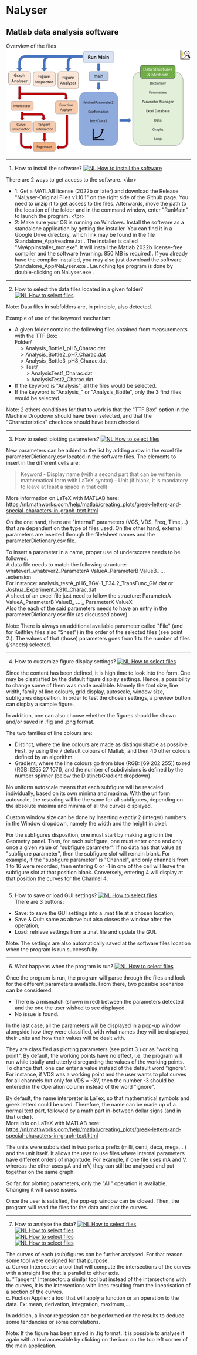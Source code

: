 # NaLyser
Matlab data analysis software
-----------------------------

Overview of the files
![Overview of the files](https://github.com/CT-Dylan/NaLyser/blob/main/NaLyserFiles.jpg?raw=true "Overview of the files")


-----------------------------
1. How to install the software?
[![NL How to install the software](https://img.youtube.com/vi/O62l8tPCZ8I/maxresdefault.jpg)](https://www.youtube.com/embed/O62l8tPCZ8I) </br>

There are 2 ways to get access to the software.  <\br>
- 1: Get a MATLAB license (2022b or later) and download the Release "NaLyser-Original Files v1.10.1" on the right side of the Github page. You need to unzip it to get access to the files. Afterwards, move the path to the location of the folder and in the command window, enter "RunMain" to launch the program. <\br>
- 2: Make sure your OS is running on Windows. Install the software as a standalone application by getting the installer. You can find it in a Google Drive directory, which link may be found in the file Standalone_App/readme.txt . The installer is called "MyAppInstaller_mcr.exe". It will install the Matlab 2022b license-free compiler and the software (warning: 850 MB is required). If you already have the compiler installed, you may also just download the software Standalone_App/NaLyser.exe . Launching tge program is done by double-clicking on NaLyser.exe . 

-----------------------------
2. How to select the data files located in a given folder?
[![NL How to select files](https://img.youtube.com/vi/IkyiP1m_GEY/maxresdefault.jpg)](https://www.youtube.com/embed/IkyiP1m_GEY) </br>

Note: Data files in subfolders are, in principle, also detected.

Example of use of the keyword mechanism:
- A given folder contains the following files obtained from measurements with the TTF Box: <br />
Folder/ <br />
 &nbsp; &nbsp; > Analysis_Bottle1_pH6_Charac.dat <br />
 &nbsp; &nbsp; > Analysis_Bottle2_pH7_Charac.dat <br />
 &nbsp; &nbsp; > Analysis_Bottle3_pH8_Charac.dat <br />
 &nbsp; &nbsp; > Test/ <br />
 &nbsp; &nbsp; &nbsp; &nbsp;    > AnalysisTest1_Charac.dat <br />
 &nbsp; &nbsp; &nbsp; &nbsp;    > AnalysisTest2_Charac.dat <br />
- If the keyword is "Analysis", all the files would be selected.
- If the keyword is "Analysis_" or "Analysis_Bottle", only the 3 first files would be selected.

Note: 2 others conditions for that to work is that the "TTF Box" option in the Machine Dropdown should have been selected,
and that the "Characteristics" checkbox should have been checked.

-----------------------------
3. How to select plotting parameters?
[![NL How to select files](https://img.youtube.com/vi/GIp33SmEZpQ/maxresdefault.jpg)](https://www.youtube.com/embed/GIp33SmEZpQ) </br>

New parameters can be added to the list by adding a row in the excel file parameterDictionary.csv located in the software files.
The elements to insert in the different cells are:
> Keyword - Display name (with a second part that can be written in mathematical form with LaTeX syntax) - Unit (if blank, it is mandatory to leave at least a space in that cell) 

More information on LaTeX with MATLAB here:
https://nl.mathworks.com/help/matlab/creating_plots/greek-letters-and-special-characters-in-graph-text.html </br>


On the one hand, there are "internal" parameters (VGS, VDS, Freq, Time,...) that are dependent on the type of files used. On the other hand, external parameters are inserted through the file/sheet names and the parameterDictionary.csv file. 

To insert a parameter in a name, proper use of underscores needs to be followed.<br />
A data file needs to match the following structure: whatever1_whatever2_ParameterA ValueA_ParameterB ValueB_ ... .extension<br />
For instance: analysis_testA_pH6_BGV-1_T34.2_TransFunc_GM.dat or Joshua_Experiment_k310_Charac.dat<br />
A sheet of an excel file just need to follow the structure: ParameterA ValueA_ParameterB ValueB_ ... _ ParameterX ValueX<br />
Also the each of the said parameters needs to have an entry in the parameterDictionary.csv file (as discussed above).<br />

Note: There is always an additional available parameter called "File" (and for Keithley files also "Sheet") in the order of the selected files (see point 2.). The values of that (those) parameters goes from 1 to the number of files (/sheets) selected.

-----------------------------
4. How to customize figure display settings?
[![NL How to select files](https://img.youtube.com/vi/3QvG4RIGcxM/maxresdefault.jpg)](https://www.youtube.com/embed/3QvG4RIGcxM) </br>

Since the content has been defined, it is high time to look into the form. One may be disatisfied by the default figure display settings. Hence, a possibility to change some of them was made available. Namely the font size, line width, family of line colours, grid display, autoscale, window size, subfigures disposition.
In order to test the chosen settings, a preview button can display a sample figure. </br>

In addition, one can also choose whether the figures should be shown and/or saved in .fig and .png format. </br>

The two families of line colours are:
- Distinct, where the line colours are made as distinguishable as possible. First, by using the 7 default colours of Matlab, and then 40 other colours defined by an algorithm.
- Gradient, where the line colours go from blue (RGB: [69 202 255]) to red (RGB: [255 27 107]), and the number of subdivisions is defined by the number spinner (below the Distinct/Gradient dropdown). </br>

No uniform autoscale means that each subfigure will be rescaled individually, based on its own minima and maxima. With the uniform autoscale, the rescaling will be the same for all subfigures, depending on the absolute maxima and minima of all the curves displayed. </br>

Custom window size can be done by inserting exactly 2 (integer) numbers in the Window dropdown, namely the width and the height in pixel. </br>

For the subfigures disposition, one must start by making a grid in the Geometry panel. Then, for each subfigure, one must enter once and only once a given value of "subfigure parameter". If no data has that value as "subfigure parameter", then the subfigure slot will remain blank.
For example, if the "subfigure parameter" is "Channel", and only channels from 1 to 16 were recorded, then entering 0 or -1 in one of the cell will leave the subfigure slot at that position blank. Conversely, entering 4 will display at that position the curves for the Channel 4.

-----------------------------
5. How to save or load GUI settings?
[![NL How to select files](https://img.youtube.com/vi/YMMWcuXi_RQ/maxresdefault.jpg)](https://www.youtube.com/embed/YMMWcuXi_RQ) </br>
There are 3 buttons:
- Save: to save the GUI settings into a .mat file at a chosen location;
- Save & Quit: same as above but also closes the window after the operation;
- Load: retrieve settings from a .mat file and update the GUI.

Note: The settings are also automatically saved at the software files location when the program is run successfully.

-----------------------------
6. What happens when the program is run?
[![NL How to select files](https://img.youtube.com/vi/aOkbowkxJzc/maxresdefault.jpg)](https://www.youtube.com/embed/aOkbowkxJzc) </br>

Once the program is run, the program will parse through the files and look for the different parameters available. From there, two possibie scenarios can be considered:
- There is a mismatch (shown in red) between the parameters detected and the one the user wished to see displayed.
- No issue is found. </br>

In the last case, all the parameters will be displayed in a pop-up window alongside how they were classified, with what names they will be displayed, their units and how their values will be dealt with. </br>

They are classified as plotting parameters (see point 3.) or as "working point". By default, the working points have no effect, i.e. the program will run while totally and utterly disregarding the values of the working points. To change that, one can enter a value instead of the default word "ignore". For instance, if VDS was a working point and the user wants to plot curves for all channels but only for VDS = -3V, then the number -3 should be entered in the Operation column instead of the word "ignore".</br>

By default, the name interpreter is LaTex, so that mathematical symbols and greek letters could be used. Therefore, the name can be made up of a normal text part, followed by a math part in-between dollar signs (and in that order). </br>
More info on LaTeX with MATLAB here: https://nl.mathworks.com/help/matlab/creating_plots/greek-letters-and-special-characters-in-graph-text.html </br>

The units were subdivided in two parts a prefix (milli, centi, deca, mega,...) and the unit itself. It allows the user to use files where internal parameters have different orders of magnitude. For example, if one file uses mA and V, whereas the other uses µA and mV, they can still be analysed and put together on the same graph. </br> 

So far, for plotting parameters, only the "All" operation is available. Changing it will cause issues. </br>

Once the user is satisfied, the pop-up window can be closed. Then, the program will read the files for the data and plot the curves.

-----------------------------
7. How to analyse the data?
[![NL How to select files](https://img.youtube.com/vi/bRsPTepg2Z8/maxresdefault.jpg)](https://www.youtube.com/embed/bRsPTepg2Z8) </br>
[![NL How to select files](https://img.youtube.com/vi/FbOWJRGi-wQ/maxresdefault.jpg)](https://www.youtube.com/embed/FbOWJRGi-wQ) </br>
[![NL How to select files](https://img.youtube.com/vi/zRJdQKHtsjw/maxresdefault.jpg)](https://www.youtube.com/embed/zRJdQKHtsjw) </br>
[![NL How to select files](https://img.youtube.com/vi/OxYiRbWbzEc/maxresdefault.jpg)](https://www.youtube.com/embed/OxYiRbWbzEc) </br>

The curves of each (sub)figures can be further analysed. For that reason some tool were designed for that purpose. </br>
a. Curver Intersector: a tool that will compute the intersections of the curves with a straight line that is parallel to either axis. </br>
b. "Tangent" Intersector: a similar tool but instead of the intersections with the curves, it is the intersections with lines resulting from the linearisation of a section of the curves.</br>
c. Fuction Applier: a tool that will apply a function or an operation to the data. Ex: mean, derivation, integration, maximum,...</br>

In addition, a linear regression can be performed on the results to deduce some tendancies or some correlations.

Note: If the figure has been saved in .fig format. It is possible to analyse it again with a tool accessible by clicking on the icon on the top left corner of the main application.




